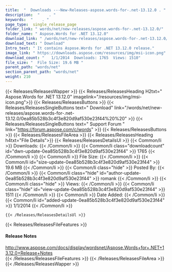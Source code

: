 ```yaml
---
title:  "  Downloads ---New-Releases-aspose.words-for-.net-13.12.0 . " 
description:  "    . " 
keywords:  "    . " 
page_type:  single_release_page
folder_link: " words/net/new-releases/aspose.words-for-.net-13.12.0/"
folder_name: " Aspose.Words for .NET 13.12.0"
download_link: " /words/net/new-releases/aspose.words-for-.net-13.12.0/0ea85b528b3c4f3e820d9af530e23f44"
download_text: " Download"
Intro_text: " It contains Aspose.Words for .NET 13.12.0 release."
image_link: " https://downloads.aspose.com/resources/img/msi-icon.png"
download_count: "   1/1/2014  Downloads: 1765  Views: 1510"
file_size: "  File Size: 19.6 MB "
parent_path: "words/net"
section_parent_path: "words/net"
weight: 210 
---
```


{{< Releases/ReleasesWapper >}}
  {{< Releases/ReleasesHeading H2txt=" Aspose.Words for .NET 13.12.0" imagelink="/resources/img/msi-icon.png">}}
  {{< Releases/ReleasesButtons >}}
    {{< Releases/ReleasesSingleButtons text=" Download" link="/words/net/new-releases/aspose.words-for-.net-13.12.0/0ea85b528b3c4f3e820d9af530e23f44%20%20" >}}
    {{< Releases/ReleasesSingleButtons text=" Support Forum " link="https://forum.aspose.com/c/words" >}}
  {{< Releases/ReleasesButtons >}}
  {{< Releases/ReleasesFileArea >}}
    {{< Releases/ReleasesHeading h4txt="File Details">}}
    {{< Releases/ReleasesDetailsUl >}}
            {{< Common/li  >}} Downloads: {{< /Common/li >}} 
      {{< Common/li class="downloadcount" id="dwn-update-0ea85b528b3c4f3e820d9af530e23f44" >}} 1765 {{< /Common/li >}} 
      {{< Common/li  >}} File Size: {{< /Common/li >}} 
      {{< Common/li id="size-update-0ea85b528b3c4f3e820d9af530e23f44" >}} 19.6 MB {{< /Common/li >}} 
      {{< Common/li  class="hide" >}} Posted By: {{< /Common/li >}} 
      {{< Common/li class="hide" id="author-update-0ea85b528b3c4f3e820d9af530e23f44" >}} romank {{< /Common/li >}} 
      {{< Common/li class="hide"  >}} Views: {{< /Common/li >}} 
      {{< Common/li class="hide" id="view-update-0ea85b528b3c4f3e820d9af530e23f44" >}} 1511 {{< /Common/li >}} 
      {{< Common/li  >}} Date Added: {{< /Common/li >}} 
      {{< Common/li id="added-update-0ea85b528b3c4f3e820d9af530e23f44" >}} 1/1/2014 {{< /Common/li >}} 

    {{< /Releases/ReleasesDetailsUl >}}

  {{< Releases/ReleasesFileFeatures >}}
      <h4>Release Notes</h4><div><a href="http://www.aspose.com/docs/display/wordsnet/Aspose.Words+for+.NET+13.12.0+Release+Notes">http://www.aspose.com/docs/display/wordsnet/Aspose.Words+for+.NET+13.12.0+Release+Notes</a></div>
  {{< /Releases/ReleasesFileFeatures >}}
 {{< /Releases/ReleasesFileArea >}}
{{< /Releases/ReleasesWapper >}}


